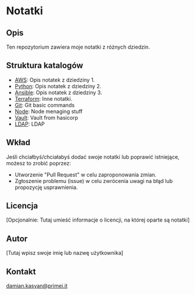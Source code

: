 # Notatki

## Opis

Ten repozytorium zawiera moje notatki z różnych dziedzin.

## Struktura katalogów

- [AWS](./AWS/AWS.md): Opis notatek z dziedziny 1.
- [Python](./Python/Python.md): Opis notatek z dziedziny 2.
- [Ansible](./Ansible/Ansible.md): Opis notatek z dziedziny 3.
- [Terraform](./Terraform): Inne notatki.
- [Git](./Git/Git.md): Git basic commands
- [Node](./Node/Node.md): Node menaging stuff
- [Vault](./Vault/Vault.md): Vault from hasicorp
- [LDAP](./LDAP/ldap.md): LDAP

## Wkład

Jeśli chciałbyś/chciałabyś dodać swoje notatki lub poprawić istniejące, możesz to zrobić poprzez:
- Utworzenie "Pull Request" w celu zaproponowania zmian.
- Zgłoszenie problemu (issue) w celu zwrócenia uwagi na błąd lub propozycję usprawnienia.

## Licencja

[Opcjonalnie: Tutaj umieść informacje o licencji, na której oparte są notatki]

## Autor

[Tutaj wpisz swoje imię lub nazwę użytkownika]

## Kontakt

damian.kasyan@primei.it